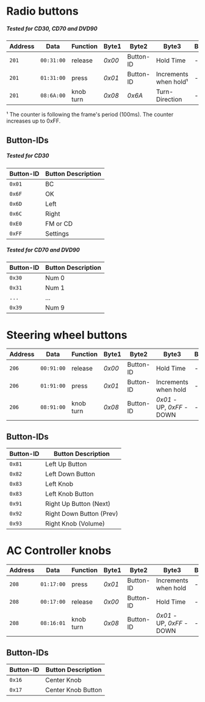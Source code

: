 

# Radio buttons
##### Tested for CD30, CD70 and DVD90

| Address | Data | Function | Byte1 | Byte2 | Byte3 | Byte4 | Byte5 | Byte6 | Byte7 | Byte8 |
| ------- | ---- | -------- | ----- | ----- | ----- | ----- | ----- | ----- | ----- | ----- |
| `201` | `00:31:00` | release | *0x00* | Button-ID | Hold Time | - | - | - | - | - |
| `201` | `01:31:00` | press | *0x01* | Button-ID | Increments when hold¹ | - | - | - | - | - |
| `201` | `08:6A:00` | knob turn | *0x08* | *0x6A* | Turn-Direction | - | - | - | - | - |

¹ The counter is following the frame's period (100ms). The counter increases up to 0xFF.

## Button-IDs
##### Tested for CD30

| Button-ID | Button Description |
| --------- | ------------------ |
| `0x01` | BC |
| `0x6F` | OK |
| `0x6D` | Left |
| `0x6C` | Right |
| `0xE0` | FM or CD |
| `0xFF` | Settings |

##### Tested for CD70 and DVD90

| Button-ID | Button Description |
| --------- | ------------------ |
| `0x30` | Num 0 |
| `0x31` | Num 1 |
| `...` | ... |
| `0x39`| Num 9

# Steering wheel buttons

| Address | Data | Function | Byte1 | Byte2 | Byte3 | Byte4 | Byte5 | Byte6 | Byte7 | Byte8 |
| ------- | ---- | -------- | ----- | ----- | ----- | ----- | ----- | ----- | ----- | ----- |
| `206` | `00:91:00` | release | *0x00* | Button-ID | Hold Time | - | - | - | - | - |
| `206` | `01:91:00` | press | *0x01* | Button-ID | Increments when hold | - | - | - | - | - |
| `206` | `08:91:00` | knob turn | *0x08* | Button-ID | *0x01* - UP, *0xFF* - DOWN | - | - | - | - | - |

## Button-IDs

| Button-ID | Button Description |
| --------- | ------------------ |
| `0x81` | Left Up Button |
| `0x82` | Left Down Button |
| `0x83` | Left Knob |
| `0x83` | Left Knob Button|
| `0x91` | Right Up Button (Next) |
| `0x92` | Right Down Button (Prev) |
| `0x93` | Right Knob (Volume) |



# AC Controller knobs

| Address | Data | Function | Byte1 | Byte2 | Byte3 | Byte4 | Byte5 | Byte6 | Byte7 | Byte8 |
| ------- | ---- | -------- | ----- | ----- | ----- | ----- | ----- | ----- | ----- | ----- |
| `208` | `01:17:00` | press | *0x01* | Button-ID | Increments when hold | - | - | - | - | - |
| `208` | `00:17:00` | release | *0x00* | Button-ID | Hold Time | - | - | - | - | - |
| `208` | `08:16:01` | knob turn | *0x08* | Button-ID | *0x01* - UP, *0xFF* - DOWN | - | - | - | - | - |

## Button-IDs

| Button-ID | Button Description |
| --------- | ------------------ |
| `0x16` | Center Knob |
| `0x17` | Center Knob Button |
